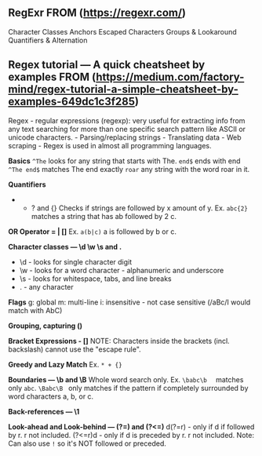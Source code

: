 ## RegExr FROM (https://regexr.com/)
Character Classes
Anchors
Escaped Characters
Groups & Lookaround
Quantifiers & Alternation

## Regex tutorial — A quick cheatsheet by examples FROM (https://medium.com/factory-mind/regex-tutorial-a-simple-cheatsheet-by-examples-649dc1c3f285)
Regex - regular expressions (regexp): very useful for extracting info from any text searching for more than one specific search pattern like ASCII or unicode characters. 
    - Parsing/replacing strings
    - Translating data
    - Web scraping 
    - Regex is used in almost all programming languages.

**Basics**
`^The` looks for any string that starts with The.
`end$` ends with end
`^The end$` matches The end exactly
`roar` any string with the word roar in it. 

**Quantifiers**
* + ? and {} 
Checks if strings are followed by x amount of y. Ex. `abc{2}` matches a string that has ab followed by 2 c.

**OR Operator = | []**
Ex. `a(b|c)` a is followed by b or c. 

**Character classes — \d \w \s and .**
- \d - looks for single character digit
- \w - looks for a word character - alphanumeric and underscore 
- \s - looks for whitespace, tabs, and line breaks
- . - any character 

**Flags**
g: global 
m: multi-line
i: insensitive - not case sensitive (/aBc/I would match with AbC)

**Grouping, capturing ()**

**Bracket Expressions - []**
NOTE: Characters inside the brackets (incl. backslash) cannot use the "escape rule". 

**Greedy and Lazy Match**
Ex. `* + {}`

**Boundaries — \b and \B** 
Whole word search only. Ex. `\babc\b  ` matches only `abc`. `\Babc\B ` only matches if the pattern if completely surrounded by word characters a, b, or c. 

**Back-references — \1**

**Look-ahead and Look-behind — (?=) and (?<=)**
d(?=r)  - only if d if followed by r. r not included. 
(?<=r)d   - only if d is preceded by r. r not included. 
Note: Can also use `!` so it's NOT followed or preceded. 
